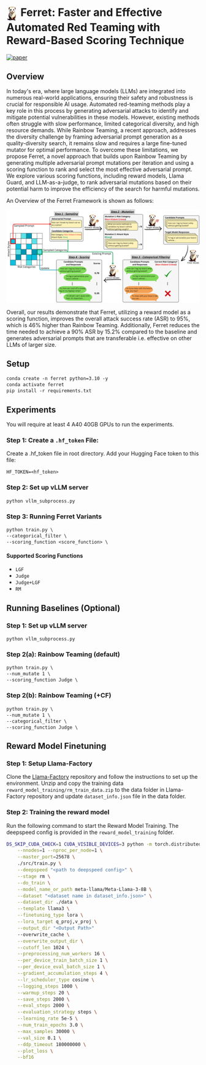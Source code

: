 <h1>
  <img src="figures/ferret-image.png" alt="Ferret" width="30" style="vertical-align: middle;"/> 
  Ferret: Faster and Effective Automated Red Teaming with Reward-Based Scoring Technique
</h1>

[![paper](https://img.shields.io/badge/arxiv-2408.10701-b31b1b)](https://arxiv.org/abs/2408.10701)

## Overview
In today's era, where large language models (LLMs) are integrated into numerous real-world applications, ensuring their safety and robustness is crucial for responsible AI usage. Automated red-teaming methods play a key role in this process by generating adversarial attacks to identify and mitigate potential vulnerabilities in these models. However, existing methods often struggle with slow performance, limited categorical diversity, and high resource demands. While Rainbow Teaming, a recent approach, addresses the diversity challenge by framing adversarial prompt generation as a quality-diversity search, it remains slow and requires a large fine-tuned mutator for optimal performance. To overcome these limitations, we propose Ferret, a novel approach that builds upon Rainbow Teaming by generating multiple adversarial prompt mutations per iteration and using a scoring function to rank and select the most effective adversarial prompt. We explore various scoring functions, including reward models, Llama Guard, and LLM-as-a-judge, to rank adversarial mutations based on their potential harm to improve the efficiency of the search for harmful mutations. 

An Overview of the Ferret Framework is shown as follows: 

![Ferret Methodology](figures/ferret_diagram.png)


Overall, our results demonstrate that Ferret, utilizing a reward model as a scoring function, improves the overall attack success rate (ASR) to 95%, which is 46% higher than Rainbow Teaming. Additionally, Ferret reduces the time needed to achieve a 90% ASR by 15.2% compared to the baseline and generates adversarial prompts that are transferable i.e. effective on other LLMs of larger size.

## Setup
```
conda create -n ferret python=3.10 -y
conda activate ferret
pip install -r requirements.txt
```


## Experiments
You will require at least 4 A40 40GB GPUs to run the experiments.

### Step 1: Create a `.hf_token` File:
Create a .hf_token file in root directory\. Add your Hugging Face token to this file:
```
HF_TOKEN=<hf_token>
```

### Step 2: Set up vLLM server
```
python vllm_subprocess.py
```

### Step 3: Running Ferret Variants
```
python train.py \
--categorical_filter \
--scoring_function <score_function> \
```

#### Supported Scoring Functions
- `LGF`
- `Judge`
- `Judge+LGF`
- `RM`


## Running Baselines (Optional)

### Step 1: Set up vLLM server
```
python vllm_subprocess.py
```

### Step 2(a): Rainbow Teaming (default)
```
python train.py \
--num_mutate 1 \
--scoring_function Judge \
```

### Step 2(b): Rainbow Teaming (+CF)
```
python train.py \
--num_mutate 1 \
--categorical_filter \
--scoring_function Judge \
```

## Reward Model Finetuning

### Step 1: Setup Llama-Factory
Clone the [Llama-Factory](https://github.com/hiyouga/LLaMA-Factory) repository and follow the instructions to set up the environment. Unzip and copy the training data `reward_model_training/rm_train_data.zip` to the data folder in Llama-Factory repository and update `dataset_info.json` file in the data folder.

### Step 2: Training the reward model
Run the following command to start the Reward Model Training. The deepspeed config is provided in the `reward_model_training` folder.
```bash
DS_SKIP_CUDA_CHECK=1 CUDA_VISIBLE_DEVICES=3 python -m torch.distributed.run \
    --nnodes=1 --nproc_per_node=1 \
    --master_port=25678 \
    ./src/train.py \
    --deepspeed "<path to deepspeed config>" \
    --stage rm \
    --do_train \
    --model_name_or_path meta-llama/Meta-Llama-3-8B \
    --dataset "<dataset name in dataset_info.json>" \
    --dataset_dir ./data \
    --template llama3 \
    --finetuning_type lora \
    --lora_target q_proj,v_proj \
    --output_dir "<Output Path>"
    --overwrite_cache \
    --overwrite_output_dir \
    --cutoff_len 1024 \
    --preprocessing_num_workers 16 \
    --per_device_train_batch_size 1 \
    --per_device_eval_batch_size 1 \
    --gradient_accumulation_steps 4 \
    --lr_scheduler_type cosine \
    --logging_steps 1000 \
    --warmup_steps 20 \
    --save_steps 2000 \
    --eval_steps 2000 \
    --evaluation_strategy steps \
    --learning_rate 5e-5 \
    --num_train_epochs 3.0 \
    --max_samples 30000 \
    --val_size 0.1 \
    --ddp_timeout 180000000 \
    --plot_loss \
    --bf16
```
